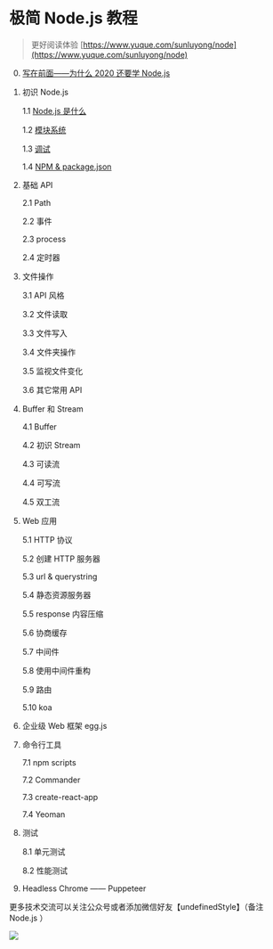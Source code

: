 # 极简 Node.js 教程

> 更好阅读体验 [https://www.yuque.com/sunluyong/node](https://www.yuque.com/sunluyong/node)

0. [写在前面——为什么 2020 还要学 Node.js](https://github.com/Samaritan89/node/blob/master/0.md)

1. 初识 Node.js

    1.1 [Node.js 是什么](https://github.com/Samaritan89/node-book/blob/master/1.1.md)

    1.2 [模块系统](https://github.com/Samaritan89/node-book/blob/master/1.2.md)

    1.3 [调试](https://github.com/Samaritan89/node-book/blob/master/1.3.md)

    1.4 [NPM & package.json](https://github.com/Samaritan89/node-book/blob/master/1.4.md)

2. 基础 API

    2.1 Path

    2.2 事件

    2.3 process

    2.4 定时器

3. 文件操作

    3.1 API 风格

    3.2 文件读取

    3.3 文件写入

    3.4 文件夹操作

    3.5 监视文件变化

    3.6 其它常用 API

4. Buffer 和 Stream

    4.1 Buffer

    4.2 初识 Stream

    4.3 可读流

    4.4 可写流

    4.5 双工流

5. Web 应用

    5.1 HTTP 协议

    5.2 创建 HTTP 服务器

    5.3 url & querystring

    5.4 静态资源服务器

    5.5 response 内容压缩

    5.6 协商缓存

    5.7 中间件

    5.8 使用中间件重构

    5.9 路由

    5.10 koa

6. 企业级 Web 框架 egg.js

7. 命令行工具

    7.1 npm scripts

    7.2 Commander

    7.3 create-react-app

    7.4 Yeoman

8. 测试

    8.1 单元测试

    8.2 性能测试

9. Headless Chrome —— Puppeteer




更多技术交流可以关注公众号或者添加微信好友【undefinedStyle】（备注 Node.js ）


![](https://cdn.nlark.com/yuque/0/2020/png/87727/1590151873901-48bdaa76-8bc0-4c9b-9d92-100b59c378ba.png#align=left&display=inline&height=1164&margin=%5Bobject%20Object%5D&name=image.png&originHeight=1164&originWidth=1122&size=304118&status=done&style=none&width=1122)
